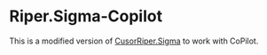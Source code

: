 # Riper.Sigma-Copilot
This is a modified version of [CusorRiper.Sigma](https://github.com/johnpeterman72/CursorRIPER.sigma) to work with CoPilot.
